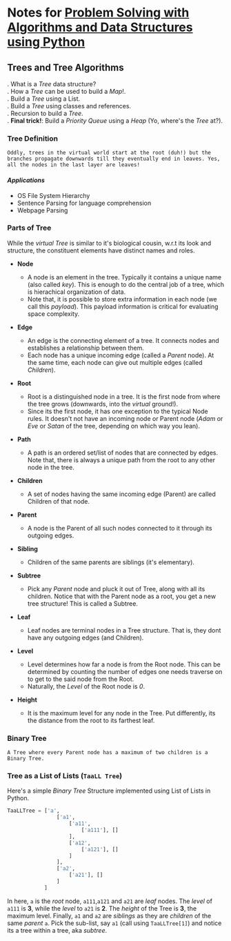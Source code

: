 # Notes for [Problem Solving with Algorithms and Data Structures using Python](https://runestone.academy/runestone/static/pythonds/index.html#)  

## __Trees and Tree Algorithms__  

. What is a _Tree_ data structure?  
. How a _Tree_ can be used to build a _Map_!.  
. Build a _Tree_ using a List.  
. Build a _Tree_ using classes and references.  
. Recursion to build a _Tree_.  
. __Final trick!__: Build a _Priority Queue_ using a _Heap_ (Yo, where's the _Tree_ at?).  

### __Tree Definition__  

    Oddly, trees in the virtual world start at the root (duh!) but the branches propagate downwards till they eventually end in leaves. Yes, all the nodes in the last layer are leaves!

#### _Applications_

- OS File System Hierarchy  
- Sentence Parsing for language comprehension
- Webpage Parsing  

### __Parts of Tree__

While the _virtual Tree_ is similar to it's biological cousin, w.r.t its look and structure, the constituent elements have distinct names and roles.

- __Node__  
  - A node is an element in the tree. Typically it contains a unique name (also called _key_). This is enough to do the central job of a tree, which is hierachical organization of data.
  - Note that, it is possible to store extra information in each node (we call this _payload_). This payload information is critical for evaluating space complexity.  

- __Edge__
  - An edge is the connecting element of a tree. It connects nodes and establishes a relationship between them.
  - Each node has a unique incoming edge (called a _Parent_ node). At the same time, each node can give out multiple edges (called _Children_).

- __Root__
  - Root is a distinguished node in a tree. It is the first node from where the tree grows (downwards, into the _virtual_ ground!).
  - Since its the first node, it has one exception to the typical Node rules. It doesn't not have an incoming node or Parent node (_Adam_ or _Eve_ or _Satan_ of the tree, depending on which way you lean).  

- __Path__
  - A path is an ordered set/list of nodes that are connected by edges. Note that, there is always a unique path from the root to any other node in the tree.  

- __Children__
  - A set of nodes having the same incoming edge (Parent) are called Children of that node.

- __Parent__
  - A node is the Parent of all such nodes connected to it through its outgoing edges.

- __Sibling__
  - Children of the same parents are siblings (it's elementary).

- __Subtree__
  - Pick any _Parent_ node and pluck it out of Tree, along with all its children. Notice that with the Parent node as a root, you get a new tree structure! This is called a Subtree.

- __Leaf__
  - Leaf nodes are terminal nodes in a Tree structure. That is, they dont have any outgoing edges (and Children).

- __Level__
  - Level determines how far a node is from the Root node. This can be determined by counting the number of edges one needs traverse on to get to the said node from the Root.
  - Naturally, the _Level_ of the Root node is _0_.

- __Height__
  - It is the maximum level for any node in the Tree. Put differently, its the distance from the root to its farthest leaf.

### __Binary Tree__

    A Tree where every Parent node has a maximum of two children is a Binary Tree.

### __Tree as a List of Lists (`TaaLL Tree`)__

Here's a simple _Binary Tree_ Structure implemented using List of Lists in Python.

```python
TaaLLTree = ['a',
                ['a1',
                    ['a11',
                        ['a111'], []
                    ],
                    ['a12',
                        ['a121'], []
                    ]
                ],
                ['a2',
                    ['a21'], []
                ]
            ]

```

In here, `a` is the _root_ node, `a111`,`a121` and `a21` are _leaf_ nodes. The _level_ of `a111` is __3__, while the _level_ to `a21` is __2__. The _height_ of the Tree is __3__, the maximum level. Finally, `a1` and `a2` are _siblings_ as they are _children_ of the same _parent_ `a`. Pick the sub-list, say `a1` (call using `TaaLLTree[1]`) and notice its a tree within a tree, aka _subtree_.